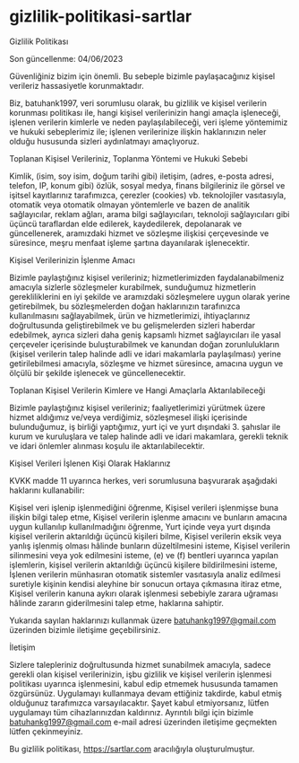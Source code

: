# gizlilik-politikasi-sartlar

Gizlilik Politikası

Son güncellenme: 04/06/2023

Güvenliğiniz bizim için önemli. Bu sebeple bizimle paylaşacağınız kişisel verileriz hassasiyetle korunmaktadır.

Biz, batuhank1997, veri sorumlusu olarak, bu gizlilik ve kişisel verilerin korunması politikası ile, hangi kişisel verilerinizin hangi amaçla işleneceği, işlenen verilerin kimlerle ve neden paylaşılabileceği, veri işleme yöntemimiz ve hukuki sebeplerimiz ile; işlenen verilerinize ilişkin haklarınızın neler olduğu hususunda sizleri aydınlatmayı amaçlıyoruz.

Toplanan Kişisel Verileriniz, Toplanma Yöntemi ve Hukuki Sebebi

Kimlik, (isim, soy isim, doğum tarihi gibi) iletişim, (adres, e-posta adresi, telefon, IP, konum gibi) özlük, sosyal medya, finans bilgileriniz ile görsel ve işitsel kayıtlarınız tarafımızca, çerezler (cookies) vb. teknolojiler vasıtasıyla, otomatik veya otomatik olmayan yöntemlerle ve bazen de analitik sağlayıcılar, reklam ağları, arama bilgi sağlayıcıları, teknoloji sağlayıcıları gibi üçüncü taraflardan elde edilerek, kaydedilerek, depolanarak ve güncellenerek, aramızdaki hizmet ve sözleşme ilişkisi çerçevesinde ve süresince, meşru menfaat işleme şartına dayanılarak işlenecektir.

Kişisel Verilerinizin İşlenme Amacı

Bizimle paylaştığınız kişisel verileriniz; hizmetlerimizden faydalanabilmeniz amacıyla sizlerle sözleşmeler kurabilmek, sunduğumuz hizmetlerin gerekliliklerini en iyi şekilde ve aramızdaki sözleşmelere uygun olarak yerine getirebilmek, bu sözleşmelerden doğan haklarınızın tarafınızca kullanılmasını sağlayabilmek, ürün ve hizmetlerimizi, ihtiyaçlarınız doğrultusunda geliştirebilmek ve bu gelişmelerden sizleri haberdar edebilmek, ayrıca sizleri daha geniş kapsamlı hizmet sağlayıcıları ile yasal çerçeveler içerisinde buluşturabilmek ve kanundan doğan zorunlulukların (kişisel verilerin talep halinde adli ve idari makamlarla paylaşılması) yerine getirilebilmesi amacıyla, sözleşme ve hizmet süresince, amacına uygun ve ölçülü bir şekilde işlenecek ve güncellenecektir.

Toplanan Kişisel Verilerin Kimlere ve Hangi Amaçlarla Aktarılabileceği

Bizimle paylaştığınız kişisel verileriniz; faaliyetlerimizi yürütmek üzere hizmet aldığımız ve/veya verdiğimiz, sözleşmesel ilişki içerisinde bulunduğumuz, iş birliği yaptığımız, yurt içi ve yurt dışındaki 3. şahıslar ile kurum ve kuruluşlara ve talep halinde adli ve idari makamlara, gerekli teknik ve idari önlemler alınması koşulu ile aktarılabilecektir.

Kişisel Verileri İşlenen Kişi Olarak Haklarınız

KVKK madde 11 uyarınca herkes, veri sorumlusuna başvurarak aşağıdaki haklarını kullanabilir:

Kişisel veri işlenip işlenmediğini öğrenme,
Kişisel verileri işlenmişse buna ilişkin bilgi talep etme,
Kişisel verilerin işlenme amacını ve bunların amacına uygun kullanılıp kullanılmadığını öğrenme,
Yurt içinde veya yurt dışında kişisel verilerin aktarıldığı üçüncü kişileri bilme,
Kişisel verilerin eksik veya yanlış işlenmiş olması hâlinde bunların düzeltilmesini isteme,
Kişisel verilerin silinmesini veya yok edilmesini isteme,
(e) ve (f) bentleri uyarınca yapılan işlemlerin, kişisel verilerin aktarıldığı üçüncü kişilere bildirilmesini isteme,
İşlenen verilerin münhasıran otomatik sistemler vasıtasıyla analiz edilmesi suretiyle kişinin kendisi aleyhine bir sonucun ortaya çıkmasına itiraz etme,
Kişisel verilerin kanuna aykırı olarak işlenmesi sebebiyle zarara uğraması hâlinde zararın giderilmesini talep etme, haklarına sahiptir.

Yukarıda sayılan haklarınızı kullanmak üzere batuhankg1997@gmail.com üzerinden bizimle iletişime geçebilirsiniz.

İletişim

Sizlere talepleriniz doğrultusunda hizmet sunabilmek amacıyla, sadece gerekli olan kişisel verilerinizin, işbu gizlilik ve kişisel verilerin işlenmesi politikası uyarınca işlenmesini, kabul edip etmemek hususunda tamamen özgürsünüz. Uygulamayı kullanmaya devam ettiğiniz takdirde, kabul etmiş olduğunuz tarafımızca varsayılacaktır. Şayet kabul etmiyorsanız, lütfen uygulamayı tüm cihazlarınızdan kaldırınız. Ayrıntılı bilgi için bizimle batuhankg1997@gmail.com e-mail adresi üzerinden iletişime geçmekten lütfen çekinmeyiniz.

Bu gizlilik politikası, https://sartlar.com aracılığıyla oluşturulmuştur.
